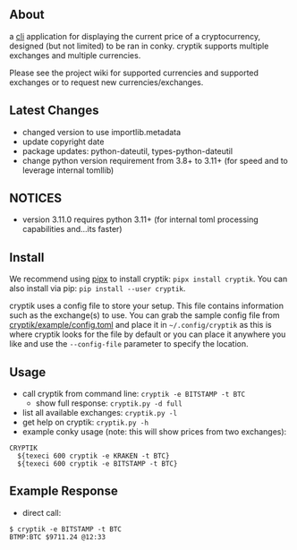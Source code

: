 ## About

a [cli](https://en.wikipedia.org/wiki/Command-line_interface) application for displaying the current price of a cryptocurrency, designed (but not limited) to be ran in conky. cryptik supports multiple exchanges and multiple currencies.

Please see the project wiki for supported currencies and supported exchanges or to request new currencies/exchanges.


## Latest Changes

- changed version to use importlib.metadata
- update copyright date
- package updates: python-dateutil, types-python-dateutil
- change python version requirement from 3.8+ to 3.11+ (for speed and to leverage internal tomllib)


## NOTICES

- version 3.11.0 requires python 3.11+ (for internal toml processing capabilities and...its faster)


## Install

We recommend using [pipx](https://github.com/pypa/pipx) to install cryptik: `pipx install cryptik`. You can also install via pip: `pip install --user cryptik`.

cryptik uses a config file to store your setup. This file contains information such as the exchange(s) to use. You can grab the sample config file from  [cryptik/example/config.toml](https://gitlab.com/drad/cryptik/-/blob/master/example/config.toml) and place it in `~/.config/cryptik` as this is where cryptik looks for the file by default or you can place it anywhere you like and use the `--config-file` parameter to specify the location.


## Usage

- call cryptik from command line: `cryptik -e BITSTAMP -t BTC`
  + show full response: `cryptik.py -d full`
- list all available exchanges: `cryptik.py -l`
- get help on cryptik: `cryptik.py -h`
- example conky usage (note: this will show prices from two exchanges):

```
CRYPTIK
  ${texeci 600 cryptik -e KRAKEN -t BTC}
  ${texeci 600 cryptik -e BITSTAMP -t BTC}
```

## Example Response

- direct call:
```
$ cryptik -e BITSTAMP -t BTC
BTMP:BTC $9711.24 @12:33
```
